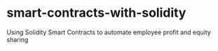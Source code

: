 # smart-contracts-with-solidity
Using Solidity Smart Contracts to automate employee profit and equity sharing
